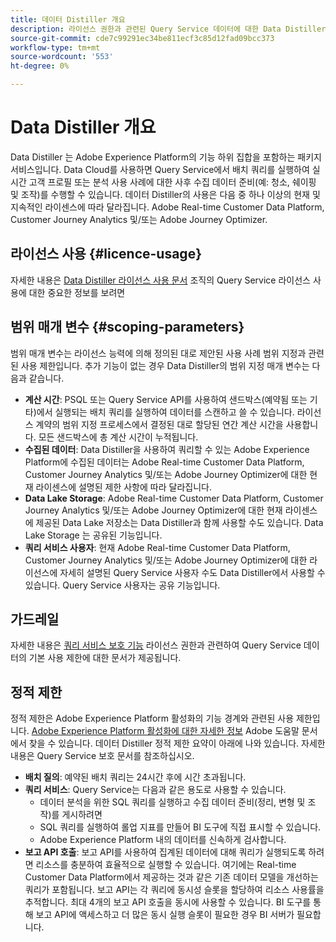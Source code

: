 ```yaml
---
title: 데이터 Distiller 개요
description: 라이선스 권한과 관련된 Query Service 데이터에 대한 Data Distiller 사용 제한 요약입니다.
source-git-commit: cde7c99291ec34be811ecf3c85d12fad09bcc373
workflow-type: tm+mt
source-wordcount: '553'
ht-degree: 0%

---
```


# Data Distiller 개요

Data Distiller 는 Adobe Experience Platform의 기능 하위 집합을 포함하는 패키지 서비스입니다. Data Cloud를 사용하면 Query Service에서 배치 쿼리를 실행하여 실시간 고객 프로필 또는 분석 사용 사례에 대한 사후 수집 데이터 준비(예: 청소, 쉐이핑 및 조작)를 수행할 수 있습니다. 데이터 Distiller의 사용은 다음 중 하나 이상의 현재 및 지속적인 라이센스에 따라 달라집니다. Adobe Real-time Customer Data Platform, Customer Journey Analytics 및/또는 Adobe Journey Optimizer.

## 라이선스 사용 {#licence-usage}

자세한 내용은 [Data Distiller 라이선스 사용 문서](./licence-usage.md) 조직의 Query Service 라이선스 사용에 대한 중요한 정보를 보려면

## 범위 매개 변수 {#scoping-parameters}

범위 매개 변수는 라이선스 능력에 의해 정의된 대로 제안된 사용 사례 범위 지정과 관련된 사용 제한입니다. 추가 기능이 없는 경우 Data Distiller의 범위 지정 매개 변수는 다음과 같습니다.

* **계산 시간**: PSQL 또는 Query Service API를 사용하여 샌드박스(예약됨 또는 기타)에서 실행되는 배치 쿼리를 실행하여 데이터를 스캔하고 쓸 수 있습니다. 라이선스 계약의 범위 지정 프로세스에서 결정된 대로 할당된 연간 계산 시간을 사용합니다. 모든 샌드박스에 총 계산 시간이 누적됩니다.
* **수집된 데이터**: Data Distiller을 사용하여 쿼리할 수 있는 Adobe Experience Platform에 수집된 데이터는 Adobe Real-time Customer Data Platform, Customer Journey Analytics 및/또는 Adobe Journey Optimizer에 대한 현재 라이센스에 설명된 제한 사항에 따라 달라집니다.
* **Data Lake Storage**: Adobe Real-time Customer Data Platform, Customer Journey Analytics 및/또는 Adobe Journey Optimizer에 대한 현재 라이센스에 제공된 Data Lake 저장소는 Data Distiller과 함께 사용할 수도 있습니다. Data Lake Storage 는 공유된 기능입니다.
* **쿼리 서비스 사용자**: 현재 Adobe Real-time Customer Data Platform, Customer Journey Analytics 및/또는 Adobe Journey Optimizer에 대한 라이선스에 자세히 설명된 Query Service 사용자 수도 Data Distiller에서 사용할 수 있습니다. Query Service 사용자는 공유 기능입니다.

## 가드레일

자세한 내용은 [쿼리 서비스 보호 기능](../guardrails.md) 라이선스 권한과 관련하여 Query Service 데이터의 기본 사용 제한에 대한 문서가 제공됩니다.

## 정적 제한

정적 제한은 Adobe Experience Platform 활성화의 기능 경계와 관련된 사용 제한입니다. [Adobe Experience Platform 활성화에 대한 자세한 정보](https://helpx.adobe.com/ca/legal/product-descriptions/adobe-experience-platform0.html) Adobe 도움말 문서에서 찾을 수 있습니다. 데이터 Distiller 정적 제한 요약이 아래에 나와 있습니다. 자세한 내용은 Query Service 보호 문서를 참조하십시오.

* **배치 질의**: 예약된 배치 쿼리는 24시간 후에 시간 초과됩니다.
* **쿼리 서비스**: Query Service는 다음과 같은 용도로 사용할 수 있습니다.
   * 데이터 분석을 위한 SQL 쿼리를 실행하고 수집 데이터 준비(정리, 변형 및 조작)를 게시하려면
   * SQL 쿼리를 실행하여 롤업 지표를 만들어 BI 도구에 직접 표시할 수 있습니다.
   * Adobe Experience Platform 내의 데이터를 신속하게 검사합니다.
* **보고 API 호출**: 보고 API를 사용하여 집계된 데이터에 대해 쿼리가 실행되도록 하려면 리소스를 충분하여 효율적으로 실행할 수 있습니다. 여기에는 Real-time Customer Data Platform에서 제공하는 것과 같은 기존 데이터 모델을 개선하는 쿼리가 포함됩니다. 보고 API는 각 쿼리에 동시성 슬롯을 할당하여 리소스 사용률을 추적합니다. 최대 4개의 보고 API 호출을 동시에 사용할 수 있습니다. BI 도구를 통해 보고 API에 액세스하고 더 많은 동시 실행 슬롯이 필요한 경우 BI 서버가 필요합니다.


